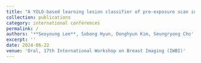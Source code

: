 ```yaml
---
title: "A YOLO-based learning lesion classifier of pre-exposure scan in digital breast tomosynthesis"
collection: publications
category: international conferences
permalink: /
authors: '**Seoyoung Lee**, Subong Hyun, Donghyun Kim, Seungryong Cho'
excerpt: ''
date: 2024-06-22
venue: 'Oral, 17th International Workshop on Breast Imaging (IWBI)'
---
```

